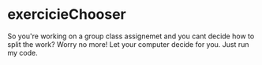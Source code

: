 # exercicieChooser
So you're working on a group class assignemet and you cant decide how to split the work? Worry no more! Let your computer decide for you. Just run my code.
